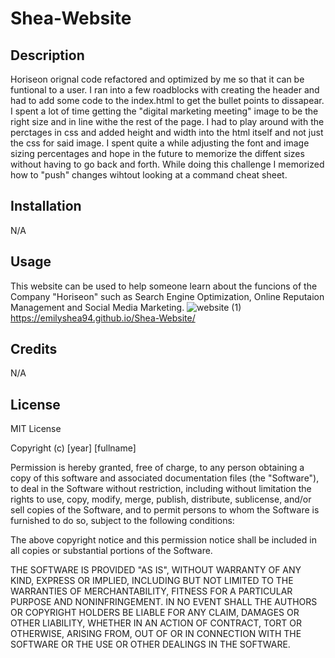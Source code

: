 # Shea-Website

## Description

Horiseon orignal code refactored and optimized by me so that it can be funtional to a user. 
I ran into a few roadblocks with creating the header and had to add some code to the index.html to get the bullet points to dissapear. 
I spent a lot of time getting the "digital marketing meeting" image to be the right size and in line withe the rest of the page. 
I had to play around with the perctages in css and added height and width into the html itself and not just the css for said image.
I spent quite a while adjusting the font and image sizing percentages and hope in the future to memorize the diffent sizes without having to go back and forth.
While doing this challenge I memorized how to "push" changes wihtout looking at a command cheat sheet. 

## Installation
N/A

## Usage
This website can be used to help someone learn about the funcions of the Company "Horiseon" such as Search Engine Optimization, Online Reputaion Management and Social Media Marketing. 
![website (1)](https://github.com/emilyshea94/Shea-Website/assets/144382382/5fdedddd-fd87-4eef-9788-b0c66e9a8aea)
https://emilyshea94.github.io/Shea-Website/

## Credits
N/A 

## License
MIT License

Copyright (c) [year] [fullname]
     
Permission is hereby granted, free of charge, to any person obtaining a copy
of this software and associated documentation files (the "Software"), to deal
in the Software without restriction, including without limitation the rights
to use, copy, modify, merge, publish, distribute, sublicense, and/or sell
copies of the Software, and to permit persons to whom the Software is
furnished to do so, subject to the following conditions:

The above copyright notice and this permission notice shall be included in all
copies or substantial portions of the Software.

THE SOFTWARE IS PROVIDED "AS IS", WITHOUT WARRANTY OF ANY KIND, EXPRESS OR
IMPLIED, INCLUDING BUT NOT LIMITED TO THE WARRANTIES OF MERCHANTABILITY,
FITNESS FOR A PARTICULAR PURPOSE AND NONINFRINGEMENT. IN NO EVENT SHALL THE
AUTHORS OR COPYRIGHT HOLDERS BE LIABLE FOR ANY CLAIM, DAMAGES OR OTHER
LIABILITY, WHETHER IN AN ACTION OF CONTRACT, TORT OR OTHERWISE, ARISING FROM,
OUT OF OR IN CONNECTION WITH THE SOFTWARE OR THE USE OR OTHER DEALINGS IN THE
SOFTWARE.
